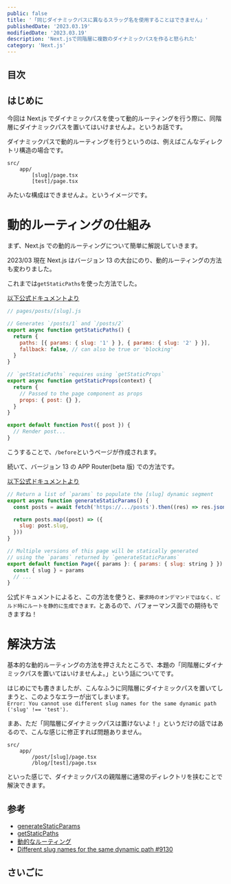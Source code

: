 ```yaml
---
public: false
title: '「同じダイナミックパスに異なるスラッグ名を使用することはできません」'
publishedDate: '2023.03.19'
modifiedDate: '2023.03.19'
description: 'Next.jsで同階層に複数のダイナミックパスを作ると怒られた'
category: 'Next.js'
---
```


## 目次

## はじめに

今回は Next.js でダイナミックパスを使って動的ルーティングを行う際に、同階層にダイナミックパスを置いてはいけませんよ。というお話です。

ダイナミックパスで動的ルーティングを行うというのは、例えばこんなディレクトリ構造の場合です。

```
src/
    app/
        [slug]/page.tsx
        [test]/page.tsx
```

みたいな構成はできませんよ。というイメージです。

# 動的ルーティングの仕組み

まず、Next.js での動的ルーティングについて簡単に解説していきます。

2023/03 現在 Next.js はバージョン 13 の大台にのり、動的ルーティングの方法も変わりました。

これまでは`getStaticPaths`を使った方法でした。

[以下公式ドキュメントより](https://nextjs.org/docs/basic-features/data-fetching/get-static-paths)

```jsx
// pages/posts/[slug].js

// Generates `/posts/1` and `/posts/2`
export async function getStaticPaths() {
  return {
    paths: [{ params: { slug: '1' } }, { params: { slug: '2' } }],
    fallback: false, // can also be true or 'blocking'
  }
}

// `getStaticPaths` requires using `getStaticProps`
export async function getStaticProps(context) {
  return {
    // Passed to the page component as props
    props: { post: {} },
  }
}

export default function Post({ post }) {
  // Render post...
}
```

こうすることで、`/before`というページが作成されます。

続いて、バージョン 13 の APP Router(beta 版) での方法です。

[以下公式ドキュメントより](https://beta.nextjs.org/docs/api-reference/generate-static-params)

```jsx
// Return a list of `params` to populate the [slug] dynamic segment
export async function generateStaticParams() {
  const posts = await fetch('https://.../posts').then((res) => res.json())

  return posts.map((post) => ({
    slug: post.slug,
  }))
}

// Multiple versions of this page will be statically generated
// using the `params` returned by `generateStaticParams`
export default function Page({ params }: { params: { slug: string } }) {
  const { slug } = params
  // ...
}
```

公式ドキュメントによると、この方法を使うと、`要求時のオンデマンドではなく、ビルド時にルートを静的に生成できます。`とあるので、パフォーマンス面での期待もできますね！

# 解決方法

基本的な動的ルーティングの方法を押さえたところで、本題の「同階層にダイナミックパスを置いてはいけませんよ。」という話についてです。

はじめにでも書きましたが、こんなふうに同階層にダイナミックパスを置いてしまうと、このようなエラーが出てしまいます。  
`Error: You cannot use different slug names for the same dynamic path ('slug' !== 'test').`

まあ、ただ「同階層にダイナミックパスは置けないよ！」というだけの話ではあるので、こんな感じに修正すれば問題ありません。

```
src/
    app/
        /post/[slug]/page.tsx
        /blog/[test]/page.tsx
```

といった感じで、ダイナミックパスの親階層に通常のディレクトリを挟むことで解決できます。

## 参考

- [generateStaticParams](https://beta.nextjs.org/docs/api-reference/generate-static-params)
- [getStaticPaths](https://nextjs.org/docs/api-reference/data-fetching/get-static-paths)
- [動的なルーティング](https://nextjs-ja-translation-docs.vercel.app/docs/routing/dynamic-routes)
- [Different slug names for the same dynamic path #9130](https://github.com/vercel/next.js/issues/9130)

## さいごに
